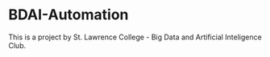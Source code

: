 # BDAI-Automation

This is a project by St. Lawrence College - Big Data and Artificial Inteligence Club.
